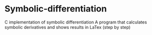 # Symbolic-differentiation
C implementation of symbolic differentiation
A program that calculates symbolic derivatives and shows results in LaTex (step by step)
